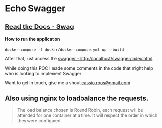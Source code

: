 # Echo Swagger

## [Read the Docs - Swag](https://github.com/swaggo/swag)

#### How to run the application

```shell script
docker-compose -f docker/docker-compose.yml up --build 
```

After that, just access the [swagger - http://localhost/swagger/index.html](http://localhost:7777/swagger/index.html)

While doing this POC I made some comments in the code that might help who is looking to implement Swagger

Want to get in touch, give me a shout cassio.roos@gmail.com

## Also using nginx to loadbalance the requests.

   > The load balance chosen is Round Robin, each request will be attended for one container at a time. It will respect the order in which they were configured.
    